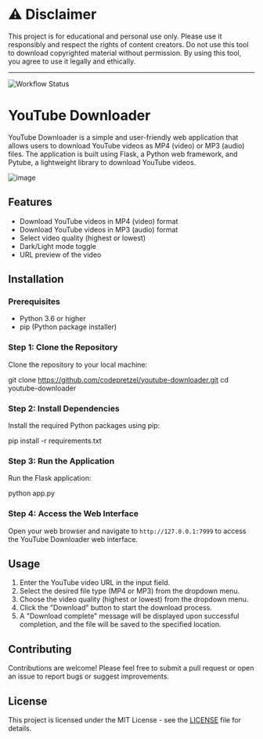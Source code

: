 # ⚠️ Disclaimer

This project is for educational and personal use only. Please use it responsibly and respect the rights of content creators. Do not use this tool to download copyrighted material without permission. By using this tool, you agree to use it legally and ethically.

---



![Workflow Status](https://github.com/codepretzel09/yt_downloader/actions/workflows/linter.yml/badge.svg)


# YouTube Downloader

YouTube Downloader is a simple and user-friendly web application that allows users to download YouTube videos as MP4 (video) or MP3 (audio) files. The application is built using Flask, a Python web framework, and Pytube, a lightweight library to download YouTube videos.

![image](https://user-images.githubusercontent.com/68131212/226214416-371a840a-a0ad-40a6-80fc-22d982cd7f8c.png)

## Features

- Download YouTube videos in MP4 (video) format
- Download YouTube videos in MP3 (audio) format
- Select video quality (highest or lowest)
- Dark/Light mode toggle
- URL preview of the video

## Installation

### Prerequisites

- Python 3.6 or higher
- pip (Python package installer)

### Step 1: Clone the Repository

Clone the repository to your local machine:

git clone https://github.com/codepretzel/youtube-downloader.git
cd youtube-downloader


### Step 2: Install Dependencies

Install the required Python packages using pip:

pip install -r requirements.txt


### Step 3: Run the Application

Run the Flask application:

python app.py


### Step 4: Access the Web Interface

Open your web browser and navigate to `http://127.0.0.1:7999` to access the YouTube Downloader web interface.

## Usage

1. Enter the YouTube video URL in the input field.
2. Select the desired file type (MP4 or MP3) from the dropdown menu.
3. Choose the video quality (highest or lowest) from the dropdown menu.
4. Click the "Download" button to start the download process.
5. A "Download complete" message will be displayed upon successful completion, and the file will be saved to the specified location.

## Contributing

Contributions are welcome! Please feel free to submit a pull request or open an issue to report bugs or suggest improvements.

## License

This project is licensed under the MIT License - see the [LICENSE](LICENSE) file for details.
